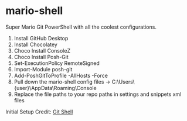 # mario-shell
Super Mario Git PowerShell with all the coolest configurations.

<ol>
  <li>Install GitHub Desktop</li>
  <li>Install Chocolatey</li>
  <li>Choco Install ConsoleZ</li>
  <li>Choco Install Posh-Git</li>
  <li>Set-ExecutionPolicy RemoteSigned</li>
  <li>Import-Module posh-git</li>
  <li>Add-PoshGitToProfile -AllHosts -Force</li>
  <li>Pull down the mario-shell config files -> C:\Users\{user}\AppData\Roaming\Console</li>
  <li>Replace the file paths to your repo paths in settings and snippets xml files</li>
</ol>

Initial Setup Credit:
<a target="_blank" href="https://haacked.com/archive/2015/10/29/git-shell/">Git Shell</a>

